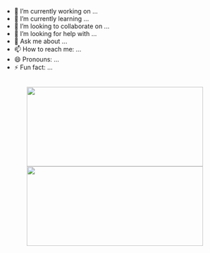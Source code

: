 [whatever]: ?bgcolor=transparent&name=Jeferson&namefont=Tangerine&namecolor=%23ff5779&anim=In;search;of;development&animfont=Varela%20Round&animcolor=%236941d3
[whatever]: ?bgcolor=transparent&name=Jeferson&namefont=Varela%20Round&namecolor=%23ff5779&anim=and%20I%20made;this%20animation%20for%20you;to%20use%20as%20a%20banner;on%20your%20GitHub;Enjoy!!!&animfont=Flow%20Rounded&animcolor=%236941d3
[whatever]: ?bgcolor=%23ffffff&name=Hello%20I%27m%20Jeferson&namefont=Licorice&namecolor=%23ff5779&anim=and%20I%20made;this%20animation%20for%20you;to%20use%20as%20a%20banner;on%20your%20GitHub;Enjoy!!!&animfont=Varela%20Round&animcolor=%236941d3
[whatever]: ?bgcolor=%23ffffff&name=Hello%20I%27m%20Jeferson&namefont=VT323&namecolor=%23ff5779&anim=and%20I%20made;this%20animation%20for%20you;to%20use%20as%20a%20banner;on%20your%20GitHub;Enjoy!!!&animfont=Varela%20Round&animcolor=%236941d3

##

[whatever]: <div align="center">
[whatever]: <a href="https://github.com/yljeferson">
[whatever]: <img width="100%" src="https://github-animated-banner.vercel.app/api?bgcolor=transparent&name=Jeferson&namefont=Tangerine&namecolor=%23ff5779&anim=In;search;of;development&animfont=Varela%20Round&animcolor=%236941d3"/>
[whatever]: </a>
[whatever]: </div>

##

- 🔭 I’m currently working on ...
- 🌱 I’m currently learning ...
- 👯 I’m looking to collaborate on ...
- 🤔 I’m looking for help with ...
- 💬 Ask me about ...
- 📫 How to reach me: ...
- 😄 Pronouns: ...
- ⚡ Fun fact: ...

##

<div align="center">
  <a href="https://github.com/yljeferson">
    <img width="400em" height="180em" src="https://github-readme-stats.vercel.app/api?username=yljeferson&show_icons=true&include_all_commits=true&count_private=true&custom_title=Estatisticas&locale=pt-br&title_color=fefefe&text_color=9e9e9e&icon_color=78fe96&border_color=cac9c9&bg_color=151515"/>
  </a>

  <a href="https://github.com/yljeferson">
    <img width="400em" height="180em" src="https://github-readme-stats.vercel.app/api/top-langs/?username=yljeferson&layout=compact&langs_count=6&hide_title=true&card_width=293&locale=pt-br&title_color=fefefe&text_color=9e9e9e&icon_color=78fe96&border_color=cac9c9&bg_color=151515"/>
  </a>
</div>
